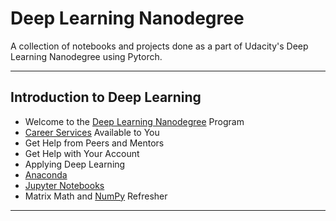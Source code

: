 # Deep Learning Nanodegree
A collection of notebooks and projects done as a part of Udacity's Deep Learning Nanodegree using Pytorch.

----------------------------------------------------------------------------------------------------------

## Introduction to Deep Learning


- Welcome to the [Deep Learning Nanodegree](https://in.udacity.com/course/deep-learning-nanodegree--nd101) Program
- [Career Services](https://www.udacity.com/career-services) Available to You
- Get Help from Peers and Mentors
- Get Help with Your Account
- Applying Deep Learning
- [Anaconda](https://anaconda.org/)
- [Jupyter Notebooks](https://jupyter.org/)
- Matrix Math and [NumPy](http://www.numpy.org/) Refresher
-----------------------------------------------------------------------------------------------------------
